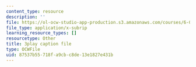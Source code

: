 ```yaml
---
content_type: resource
description: ''
file: https://ol-ocw-studio-app-production.s3.amazonaws.com/courses/6-0001-introduction-to-computer-science-and-programming-in-python-fall-2016/87537b55718fa9cbc8de13e1827e431b_QaOHeMnpnmU.srt
file_type: application/x-subrip
learning_resource_types: []
resourcetype: Other
title: 3play caption file
type: OCWFile
uid: 87537b55-718f-a9cb-c8de-13e1827e431b
---
```

